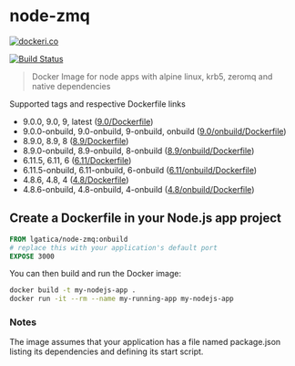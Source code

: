 # node-zmq

[![dockeri.co](http://dockeri.co/image/lgatica/node-zmq)](https://hub.docker.com/r/lgatica/node-zmq/)

[![Build Status](https://travis-ci.org/lgaticaq/node-zmq.svg?branch=master)](https://travis-ci.org/lgaticaq/node-zmq)

> Docker Image for node apps with alpine linux, krb5, zeromq and native dependencies

Supported tags and respective Dockerfile links

- 9.0.0, 9.0, 9, latest ([9.0/Dockerfile](https://github.com/lgaticaq/node-zmq/blob/master/9.0.0/Dockerfile))
- 9.0.0-onbuild, 9.0-onbuild, 9-onbuild, onbuild ([9.0/onbuild/Dockerfile](https://github.com/lgaticaq/node-zmq/blob/master/9.0.0/onbuild/Dockerfile))
- 8.9.0, 8.9, 8 ([8.9/Dockerfile](https://github.com/lgaticaq/node-zmq/blob/master/8.9.0/Dockerfile))
- 8.9.0-onbuild, 8.9-onbuild, 8-onbuild ([8.9/onbuild/Dockerfile](https://github.com/lgaticaq/node-zmq/blob/master/8.9.0/onbuild/Dockerfile))
- 6.11.5, 6.11, 6 ([6.11/Dockerfile](https://github.com/lgaticaq/node-zmq/blob/master/6.11.5/Dockerfile))
- 6.11.5-onbuild, 6.11-onbuild, 6-onbuild ([6.11/onbuild/Dockerfile](https://github.com/lgaticaq/node-zmq/blob/master/6.11.5/onbuild/Dockerfile))
- 4.8.6, 4.8, 4 ([4.8/Dockerfile](https://github.com/lgaticaq/node-zmq/blob/master/4.8.6/Dockerfile))
- 4.8.6-onbuild, 4.8-onbuild, 4-onbuild ([4.8/onbuild/Dockerfile](https://github.com/lgaticaq/node-zmq/blob/master/4.8.6/onbuild/Dockerfile))

## Create a Dockerfile in your Node.js app project
```dockerfile
FROM lgatica/node-zmq:onbuild
# replace this with your application's default port
EXPOSE 3000
```

You can then build and run the Docker image:

```bash
docker build -t my-nodejs-app .
docker run -it --rm --name my-running-app my-nodejs-app
```

### Notes
The image assumes that your application has a file named package.json listing its dependencies and defining its start script.
